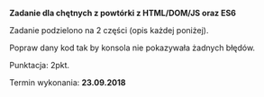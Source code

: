 **Zadanie dla chętnych z powtórki z HTML/DOM/JS oraz ES6**

Zadanie podzielono na 2 części (opis każdej poniżej).

Popraw dany kod tak by konsola nie pokazywała żadnych błędów. 

Punktacja: 2pkt.

Termin wykonania: **23.09.2018**


